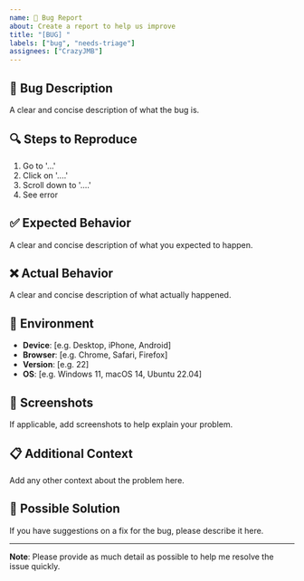 ```yaml
---
name: 🐛 Bug Report
about: Create a report to help us improve
title: "[BUG] "
labels: ["bug", "needs-triage"]
assignees: ["CrazyJMB"]
---
```


## 🐛 Bug Description

A clear and concise description of what the bug is.

## 🔍 Steps to Reproduce

1. Go to '...'
2. Click on '....'
3. Scroll down to '....'
4. See error

## ✅ Expected Behavior

A clear and concise description of what you expected to happen.

## ❌ Actual Behavior

A clear and concise description of what actually happened.

## 📱 Environment

- **Device**: [e.g. Desktop, iPhone, Android]
- **Browser**: [e.g. Chrome, Safari, Firefox]
- **Version**: [e.g. 22]
- **OS**: [e.g. Windows 11, macOS 14, Ubuntu 22.04]

## 📸 Screenshots

If applicable, add screenshots to help explain your problem.

## 📋 Additional Context

Add any other context about the problem here.

## 🔧 Possible Solution

If you have suggestions on a fix for the bug, please describe it here.

---

**Note**: Please provide as much detail as possible to help me resolve the issue quickly.
